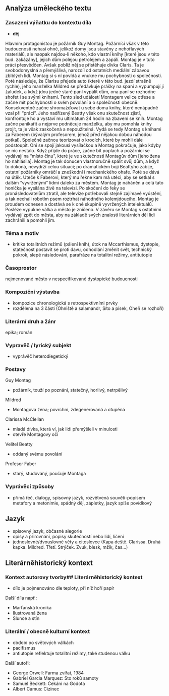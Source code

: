 ## Analýza uměleckého textu

### Zasazení výňatku do kontextu díla

- **děj**

Hlavním protagonistou je požárník Guy Montag. Požárníci však v této budoucnosti nehasí ohně, jelikož domy jsou stavěny z nehořlavých materiálů, ale naopak najdou-li někoho, kdo vlastní knihy [které jsou v této bud. zakázány], jejich dům polejou petrolejem a zapálí. Montag je v tuto práci přesvědčen. Avšak poblíž něj se přistěhuje dívka Claris. Ta je svobodomyslná a přemýšlivá, narozdíl od ostatních mediální zábavou zblblých lidí. Montag si s ní povídá a vnukne mu pochybnosti o společnosti. Poté následuje, že Clarisu přejede auto (které v této bud. jezdí strašně rychle), jeho manželka Mildred se předávkuje prášky na spaní a vypumpují jí žaludek, a když jdou jedné staré paní vypálit dům, ona paní se rozhodne shořet i se svými knihami. Tento sled událostí Montagem velice otřese a začne mít pochybnosti o svém povolání a o společnosti obecně. Konsekventně začne shromažďovat u sebe doma knihy, které nenápadně vzal při “práci”. Jeho nadřízený Beatty však onu skutečnost zjistí, konfrontuje ho a vystaví mu ultimátum 24 hodin na zbavení se knih. Montag začne panikařit a nejprve podněcuje manželku, aby mu pomohla knihy projít, ta je však zaskočená a nepoužitelná. Vydá se tedy Montag s knihami za Faberem (bývalým profesorem, jehož před nějakou dobou náhodou potkal). Společně začnou teorizovat o krocích, které by mohli dále podstoupit. Oni se spojí jakousi vysílačkou a Montag pokračuje, jako kdyby se nic nestalo. Když přijde do práce, začne bít poplach a požárníci se vydávají na “místo činu”, které je ve skutečnosti Montagův dům [jeho žena ho nahlásila]. Montag je tak donucen vlastnoručně spálit svůj dům, a když to dokoná, nevydrží celou situaci; po dramatickém boji Beattyho zabije, ostatní požárníky omráčí a zneškodní i mechanického ohaře. Poté se dává na útěk. Uteče k Faberovi, který mu řekne kam má utéci, aby se setkal s dalším “vyvrženými” lidmi daleko za městem. Montag je naháněn a celá tato honička je vysílána živě na televizi. Po skočení do řeky se pronásledovatelům ztratil, ale televize potřebovali stejně zajímavé vyústění, a tak nechali robotím psem roztrhat náhodného kolemjdoucího. Montag je proudem odnesen a dostává se k oné skupině vyvržených intelektuálů. Posléze vypukne válka a město je zničeno. V závěru se Montag s ostatními vydávají zpět do města, aby na základě svých znalostí literárních děl lidi zachránili a pomohli jim.

### Téma a motiv

- kritika totalitních režimů (pálení knih), útok na Mccarthismus, dystopie, statečnost postavit se proti davu, odhodlání změnit svět, technický pokrok, slepé následování, parafráze na totalitní režimy, antitutopie

### Časoprostor

nejmenované město v nespecifikované dystopické budoucnosti

### Kompoziční výstavba

- kompozice chronologická s retrospektivními prvky
- rozdělena na 3 části (Ohniště a salamandr, Síto a písek, Oheň se rozhoří)

### Literární druh a žánr

epika; román

### Vypravěč / lyrický subjekt

- vyprávěč heterodiegetický

### Postavy

Guy Montag

- požárník, touží po poznání, statečný, horlivý, netrpělivý

Mildred
- Montagova žena; povrchní, zdegenerovaná a otupěná 

Clarissa McClellan

- mladá dívka, která ví, jak lidi přemýšleli v minulosti
- otevře Montagovy oči

Velitel Beatty

- oddaný svému povolání

Profesor Faber

- starý, studovaný, poučuje Montaga


### Vyprávěcí způsoby

- přímá řeč, dialogy, spisovný jazyk, rozvětvená souvětí-popisem metafory a metonimie, spádný děj, zápletky, jazyk spíše povídkový

## Jazyk

- spisovný jazyk, občasné alegorie
- opisy a přirovnání, popisy skutečností nebo lidí, líčení
- jednoslovné/dvouslovné věty a citoslovce (Kapa deště. Clarissa. Druhá kapka. Mildred. Třetí. Strýček. Zvuk, blesk, mžik, čas…)

## Literárněhistorický kontext

### Kontext autorovy tvorby## Literárněhistorický kontext

- dílo je pojmenováno dle teploty, při níž hoří papír

Další díla např.:

- Marťanská kronika
- Ilustrovaná žena
- Slunce a stín


### Literální / obecně kulturní kontext

- období po světových válkách
- pacifismus
- antiutopie reflektuje totalitní režimy, také studenou válku

Další autoři:

- George Orwell: Farma zvířat, 1984
- Gabriel Garcia Marquez: Sto roků samoty
- Samuel Beckett: Čekání na Godota
- Albert Camus: Cizinec

